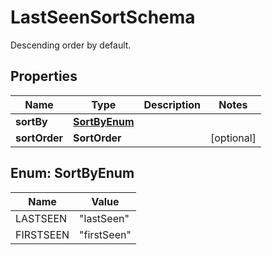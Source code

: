 

# LastSeenSortSchema

Descending order by default.

## Properties

| Name | Type | Description | Notes |
|------------ | ------------- | ------------- | -------------|
|**sortBy** | [**SortByEnum**](#SortByEnum) |  |  |
|**sortOrder** | **SortOrder** |  |  [optional] |



## Enum: SortByEnum

| Name | Value |
|---- | -----|
| LASTSEEN | &quot;lastSeen&quot; |
| FIRSTSEEN | &quot;firstSeen&quot; |



